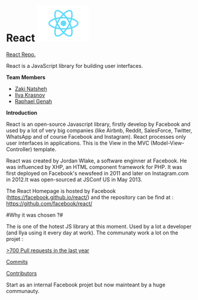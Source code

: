 # React   ![React Icon](React-icon.svg.png) #

[React Repo.](https://github.com/facebook/react "React Repo.")

React is a JavaScript library for building user interfaces.


**Team Members**


- [Zaki Natsheh](https://github.com/ZakiNata "Zaki Natsheh")
-  [Ilya Krasnov](https://github.com/ilyakrasnov "Ilya Krasnov")
-  [Raphael Genah](https://github.com/leahpar47 "Raphael")


**Introduction**

React is an open-source Javascript library, firstly develop by Facebook and used by a lot of very big companies (like Airbnb, Reddit,  SalesForce, Twitter, WhatsApp and of course Facebook and Instagram). React processes only user interfaces in applications. This is the View in the MVC (Model-View-Controller) template.

React was created by Jordan Wlake, a software enginner at Facebook. He was influenced by XHP, an HTML component framework for PHP. It was first deployed on Facebook's newsfeed in 2011 and later on Instagram.com in 2012.It was open-sourced at JSConf US in May 2013. 

The React Homepage is hosted by Facebook (https://facebook.github.io/react/) and the repository can be find at :
https://github.com/facebook/react/

#Why it was chosen ?#

The is one of the hotest JS library at this moment. Used by a lot a developer (and Ilya using it every day at work).
The communaty work a lot on the projet :

[>700 Pull requests in the last year](https://github.com/facebook/react/pulls?utf8=%E2%9C%93&q=is%3Apr%20is%3Aopen%20is%3Apr%20is%3Aclosed%20%20created%3A2016-06-18..2017-12-12%20)

[Commits](https://github.com/facebook/react/commits/master)

[Contributors](https://github.com/facebook/react/graphs/contributors)





Start as an internal Facebook projet but now mainteant by a huge communauty.



